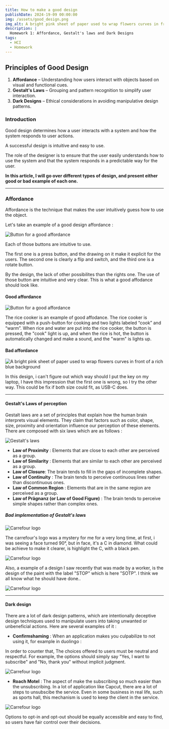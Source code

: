 ```yaml
---
title: How to make a good design
publishDate: 2024-19-09 00:00:00
img: /assets/good_design.png
img_alt: A bright pink sheet of paper used to wrap flowers curves in front of rich blue background
description: |
  Homework 1: Affordance, Gestalt's laws and Dark Designs 
tags:
  - HCI
  - Homework
---
```


## Principles of Good Design

1. **Affordance** – Understanding how users interact with objects based on visual and functional cues.
2. **Gestalt's Laws** – Grouping and pattern recognition to simplify user interaction.
3. **Dark Designs** – Ethical considerations in avoiding manipulative design patterns.

### Introduction

Good design determines how a user interacts with a system and how the system responds to user actions.

A successful design is intuitive and easy to use.

The role of the designer is to ensure that the user easily understands how to use the system and that the system responds in a predictable way for the user.

**In this article, I will go over different types of design, and present either good or bad example of each one.**

--- 

### Affordance

Affordance is the technique that makes the user intuitively guess how to use the object.

Let's take an example of a good design affordance : 

![Button for a good affordance](/assets/good_affordance.jpeg)

Each of those buttons are intuitive to use. 

The first one is a press button, and the drawing on it make it explicit for the users. The second one is clearly a flip and switch, and the third one is a rotate button. 

By the design, the lack of other possibilites than the rights one. The use of those button are intuitive and very clear. This is what a good affodance should look like. 

#### Good affordance 

![Button for a good affordance](/assets/rise_cooker.jpg)

The rice cooker is an example of good affodance. The rice cooker is equipped with a push-button for cooking and two lights labeled “cook” and “warm”. When rice and water are put into the rice cooker, the button is pressed, the "cook" light is up, and when the rice is hot, the button is automatically changed and make a sound, and the "warm" is lights up.

#### Bad affordance


![A bright pink sheet of paper used to wrap flowers curves in front of a rich blue background](/assets/cle_usb.jpg)

In this design, i can't figure out which way should I put the key on my laptop, I have this impression that the first one is wrong, so I try the other way. This could be fix if both size could fit, as USB-C does. 

---

#### Gestalt's Laws of perception

Gestalt laws are a set of principles that explain how the human brain interprets visual elements. They claim that factors such as color, shape, size, proximity and orientation influence our perception of these elements. There are composed with six laws which are as follows :

![Gestalt's laws](/assets/Gestalt.png)


- **Law of Proximity** : Elements that are close to each other are perceived as a group.
- **Law of Similarity** : Elements that are similar to each other are perceived as a group.
- **Law of Closure**: The brain tends to fill in the gaps of incomplete shapes.
- **Law of Continuity** : The brain tends to perceive continuous lines rather than discontinuous ones.
- **Law of Common Region** : Elements that are in the same region are perceived as a group.
- **Law of Prägnanz (or Law of Good Figure)** : The brain tends to perceive simple shapes rather than complex ones.

##### Bad implementation of Gestalt's laws 

![Carrefour logo](/assets/Carrefour.png)

The carrefour's logo was a mystery for me for a very long time, at first, i was seeing a face turned 90°, but in face, it's a C in diamond. What could be achieve to make it clearer, is highlight the C, with a black pen.

![Carrefour logo](/assets/carrefour_modifié.png)




Also, a example of a design I saw recently that was made by a worker, is the design of the paint with the label "STOP" which is here "SOTP". I think we all know what he should have done.. 

![Carrefour logo](/assets/sotp.jpeg)

---

#### Dark design 

There are a lot of dark design patterns, which are intentionally deceptive design techniques used to manipulate users into taking unwanted or unbeneficial actions. Here are several examples of it : 

- **Confirmshaming** : When an application makes you culpabilize to not using it, for example in duolingo : 

In order to counter that, The choices offered to users must be neutral and respectful. For example, the options should simply say "Yes, I want to subscribe" and "No, thank you" without implicit judgment.

![Carrefour logo](/assets/confirmshaming.jpg)

- **Roach Motel** : The aspect of make the subscribing so much easier than the unsubscribing. In a lot of application like Capcut, there are a lot of steps to unsubscibe the service. Even in some business in real life, such as sports hall, this mechanism is used to keep the client in the service. 

![Carrefour logo](/assets/roach_motel.png)

Options to opt-in and opt-out should be equally accessible and easy to find, so users have fair control over their decisions.




